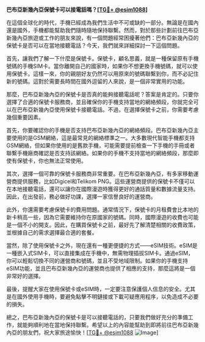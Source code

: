 **巴布亞新幾內亞保號卡可以接電話嗎？[[TG💪+ @esim1088](https://t.me/s/esim1088)]**

在這個全球化的時代，手機已經成為我們生活中不可或缺的一部分。無論是在國內還是國外，手機都能幫助我們隨時隨地保持聯繫。然而，對於那些計劃前往巴布亞新幾內亞旅遊或工作的朋友來說，有一個問題經常困擾著他們：巴布亞新幾內亞的保號卡是否可以在當地接聽電話？今天，我們就來詳細探討一下這個問題。

首先，讓我們了解一下什麼是保號卡。保號卡，顧名思義，就是一種保留原有手機號碼的手機SIM卡。當你離開自己的國家時，如果你不想更換手機號碼，就可以使用保號卡。這樣一來，你的親朋好友仍然可以用原來的號碼聯繫到你，而不必記住新的號碼。這對於需要長時間在國外逗留的人來說，是一個非常實用的功能。

那麼，巴布亞新幾內亞的保號卡是否真的能夠接聽電話呢？答案是肯定的。只要你選擇了合適的保號卡服務商，並且確保你的手機支持當地的網絡頻段，你就完全可以在巴布亞新幾內亞使用保號卡接聽電話。不過，在選擇保號卡之前，你需要考慮幾個重要因素。

首先，你要確認你的手機是否支持巴布亞新幾內亞的網絡頻段。巴布亞新幾內亞主要使用的是GSM網絡，這是最常見的網絡標準之一。大多數現代智能手機都支持GSM網絡，但如果你使用的是舊款手機，可能需要提前檢查一下手機的手冊或者聯繫手機廠商確認是否支持該網絡。如果你的手機不支持當地的網絡頻段，那麼即使有保號卡，你也無法正常使用。

其次，選擇一個可靠的保號卡服務商非常重要。在巴布亞新幾內亞，有多家移動運營商提供服務，比如Digicel和Telikom PNG。這些運營商提供的保號卡不僅可以在本地接聽電話，還可以讓你在國際漫遊時獲得更好的通話質量和數據流量支持。因此，在出發前，務必做好功課，選擇一家信譽良好的運營商。

此外，你還需要考慮保號卡的費用問題。通常情況下，保號卡的月租費會比本地的新卡稍高一些，因為它需要維持你在原國家的號碼。同時，國際漫遊的收費也可能是一個不小的開支。因此，在購買保號卡之前，最好先了解清楚相關的收費政策，並根據自己的需求選擇最合適的套餐。

當然，除了使用保號卡之外，現在還有一種更便捷的方式——eSIM技術。eSIM是一種嵌入式SIM卡，可以直接集成在手機中，無需物理插拔SIM卡。通過eSIM，你可以輕鬆切換不同的運營商和號碼，並且不受地域限制。如果你的手機支持eSIM功能，並且巴布亞新幾內亞的運營商也提供了相應的支持，那麼這將是一個非常好的選擇。

最後，提醒大家在使用保號卡或eSIM時，一定要注意保護個人信息的安全。尤其是在國外使用手機時，要避免點擊不明鏈接或下載可疑應用程序，以免造成不必要的損失。

總之，巴布亞新幾內亞的保號卡是可以接聽電話的，只要我們做好充分的準備工作，就能夠順利地在當地保持聯繫。希望以上的內容能幫助到即將前往巴布亞新幾內亞的朋友們，祝大家旅途愉快！[[TG💪+ @esim1088](https://t.me/s/esim1088) ![Image](https://i.postimg.cc/4NQfJmqS/Snipaste-2025-05-13-00-14-12.png)]